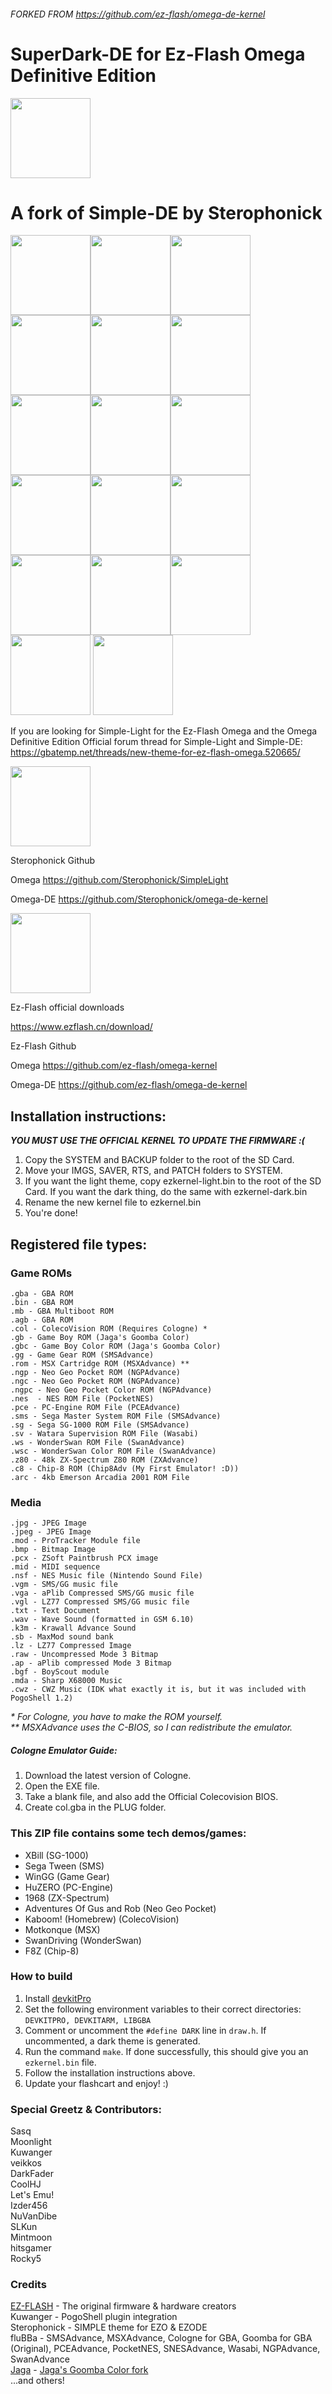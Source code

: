 ###### FORKED FROM https://github.com/ez-flash/omega-de-kernel

# SuperDark-DE for Ez-Flash Omega Definitive Edition

<img src="https://gbatemp.net/attachments/splash-jpg.447361" width="128"/>

# A fork of Simple-DE by Sterophonick
<img src="https://gbatemp.net/attachments/cart_boot_option-png.447362" width="128"/><img src="https://gbatemp.net/attachments/cheat_list-png.447363" width="128"/><img src="https://gbatemp.net/attachments/cheats_icon-png.447364" width="128"/>
<img src="https://gbatemp.net/attachments/game_list_title_image_off-png.447365" width="128"/><img src="https://gbatemp.net/attachments/game_list_title_image_on-png.447366" width="128"/><img src="https://gbatemp.net/attachments/gb_icon-png.447367" width="128"/>
<img src="https://gbatemp.net/attachments/gba_icon-png.447368" width="128"/><img src="https://gbatemp.net/attachments/gbc_icon-png.447369" width="128"/><img src="https://gbatemp.net/attachments/image_icon-png.447370" width="128"/>
<img src="https://gbatemp.net/attachments/nes_icon-png.447371" width="128"/><img src="https://gbatemp.net/attachments/nor-flash-png.447372" width="128"/><img src="https://gbatemp.net/attachments/plugin_icon-png.447373" width="128"/>
<img src="https://gbatemp.net/attachments/recent_list-png.447374" width="128"/><img src="https://gbatemp.net/attachments/save_icon_esv-png.447375" width="128"/><img src="https://gbatemp.net/attachments/save_icon_rts-png.447376" width="128"/>
<img src="https://gbatemp.net/attachments/settings_a-png.447377" width="128"/>
<img src="https://gbatemp.net/attachments/settings_b-png.447378" width="128"/>

If you are looking for Simple-Light for the Ez-Flash Omega and the Omega Definitive Edition
Official forum thread for Simple-Light and Simple-DE:
https://gbatemp.net/threads/new-theme-for-ez-flash-omega.520665/

<img src="https://gbatemp.net/attachments/457315-1-png.459658" width="128"/>


Sterophonick Github

Omega 
https://github.com/Sterophonick/SimpleLight

Omega-DE
https://github.com/Sterophonick/omega-de-kernel

<img src="https://gbatemp.net/attachments/14646-1-png.459659" width="128"/>

Ez-Flash official downloads

https://www.ezflash.cn/download/

Ez-Flash Github

Omega
https://github.com/ez-flash/omega-kernel

Omega-DE
https://github.com/ez-flash/omega-de-kernel




## Installation instructions:


_**YOU MUST USE THE OFFICIAL KERNEL TO UPDATE THE FIRMWARE :(**_

1. Copy the SYSTEM and BACKUP folder to the root of the SD Card.
2. Move your IMGS, SAVER, RTS, and PATCH folders to SYSTEM.
3. If you want the light theme, copy ezkernel-light.bin to the root of the SD Card. If you want the dark thing, do the same with ezkernel-dark.bin
4. Rename the new kernel file to ezkernel.bin
5. You're done!

## Registered file types:
### Game ROMs
    .gba - GBA ROM
    .bin - GBA ROM
    .mb - GBA Multiboot ROM
    .agb - GBA ROM
    .col - ColecoVision ROM (Requires Cologne) *
    .gb - Game Boy ROM (Jaga's Goomba Color)
    .gbc - Game Boy Color ROM (Jaga's Goomba Color)
    .gg - Game Gear ROM (SMSAdvance)
    .rom - MSX Cartridge ROM (MSXAdvance) **
    .ngp - Neo Geo Pocket ROM (NGPAdvance)
    .ngc - Neo Geo Pocket ROM (NGPAdvance)
    .ngpc - Neo Geo Pocket Color ROM (NGPAdvance)
    .nes  - NES ROM File (PocketNES)
    .pce - PC-Engine ROM File (PCEAdvance)
    .sms - Sega Master System ROM File (SMSAdvance)
    .sg - Sega SG-1000 ROM File (SMSAdvance)
    .sv - Watara Supervision ROM File (Wasabi)
    .ws - WonderSwan ROM File (SwanAdvance)
    .wsc - WonderSwan Color ROM File (SwanAdvance)
    .z80 - 48k ZX-Spectrum Z80 ROM (ZXAdvance)
    .c8 - Chip-8 ROM (Chip8Adv (My First Emulator! :D))
    .arc - 4kb Emerson Arcadia 2001 ROM File

### Media
    .jpg - JPEG Image
    .jpeg - JPEG Image
    .mod - ProTracker Module file
    .bmp - Bitmap Image
    .pcx - ZSoft Paintbrush PCX image
    .mid - MIDI sequence
    .nsf - NES Music file (Nintendo Sound File)
    .vgm - SMS/GG music file
    .vga - aPlib Compressed SMS/GG music file
    .vgl - LZ77 Compressed SMS/GG music file
    .txt - Text Document
    .wav - Wave Sound (formatted in GSM 6.10)
    .k3m - Krawall Advance Sound
    .sb - MaxMod sound bank
    .lz - LZ77 Compressed Image
    .raw - Uncompressed Mode 3 Bitmap
    .ap - aPlib compressed Mode 3 Bitmap
    .bgf - BoyScout module
    .mda - Sharp X68000 Music
    .cwz - CWZ Music (IDK what exactly it is, but it was included with PogoShell 1.2)

*\* For Cologne, you have to make the ROM yourself.*\
*\*\* MSXAdvance uses the C-BIOS, so I can redistribute the emulator.*

##### Cologne Emulator Guide:
1. Download the latest version of Cologne.
2. Open the EXE file.
3. Take a blank file, and also add the Official Colecovision BIOS.
4. Create col.gba in the PLUG folder.

### This ZIP file contains some tech demos/games:
* XBill (SG-1000)
* Sega Tween (SMS)
* WinGG (Game Gear)
* HuZERO (PC-Engine)
* 1968 (ZX-Spectrum)
* Adventures Of Gus and Rob (Neo Geo Pocket)
* Kaboom! (Homebrew) (ColecoVision)
* Motkonque (MSX)
* SwanDriving (WonderSwan)
* F8Z (Chip-8)

### How to build 
1. Install [devkitPro](https://devkitpro.org/)
2. Set the following environment variables to their correct directories: `DEVKITPRO, DEVKITARM, LIBGBA`
3. Comment or uncomment the `#define DARK` line in `draw.h`. If uncommented, a dark theme is generated.
4. Run the command `make`. If done successfully, this should give you an `ezkernel.bin` file.
5. Follow the installation instructions above.
4. Update your flashcart and enjoy! :)

### Special Greetz & Contributors:
Sasq\
Moonlight\
Kuwanger\
veikkos\
DarkFader\
CoolHJ\
Let's Emu!\
Izder456\
NuVanDibe\
SLKun\
Mintmoon\
hitsgamer\
Rocky5

### Credits
[EZ-FLASH](https://www.ezflash.cn/) - The original firmware & hardware creators\
Kuwanger - PogoShell plugin integration\
Sterophonick - SIMPLE theme for EZO & EZODE\
fluBBa - SMSAdvance, MSXAdvance, Cologne for GBA, Goomba for GBA (Original), PCEAdvance, PocketNES, SNESAdvance, Wasabi, NGPAdvance, SwanAdvance\
[Jaga](https://github.com/EvilJagaGenius) - [Jaga's Goomba Color fork](https://github.com/EvilJagaGenius/jagoombacolor)\
...and others!
